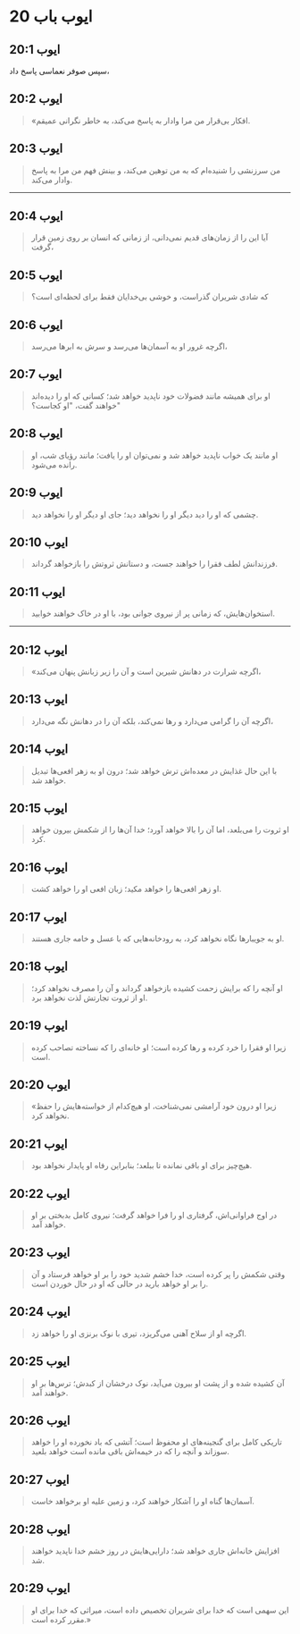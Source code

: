 # ایوب باب 20

## ایوب 20:1

سپس صوفر نعماسی پاسخ داد،

## ایوب 20:2

> «افکار بی‌قرار من مرا وادار به پاسخ می‌کند،
> به خاطر نگرانی عمیقم.

## ایوب 20:3

> من سرزنشی را شنیده‌ام که به من توهین می‌کند،
> و بینش فهم من مرا به پاسخ وادار می‌کند.

---

## ایوب 20:4

> آیا این را از زمان‌های قدیم نمی‌دانی،
> از زمانی که انسان بر روی زمین قرار گرفت،

## ایوب 20:5

> که شادی شریران گذراست،
> و خوشی بی‌خدایان فقط برای لحظه‌ای است؟

## ایوب 20:6

> اگرچه غرور او به آسمان‌ها می‌رسد
> و سرش به ابرها می‌رسد،

## ایوب 20:7

> او برای همیشه مانند فضولات خود ناپدید خواهد شد؛
> کسانی که او را دیده‌اند خواهند گفت، "او کجاست؟"

## ایوب 20:8

> او مانند یک خواب ناپدید خواهد شد و نمی‌توان او را یافت؛
> مانند رؤیای شب، او رانده می‌شود.

## ایوب 20:9

> چشمی که او را دید دیگر او را نخواهد دید؛
> جای او دیگر او را نخواهد دید.

## ایوب 20:10

> فرزندانش لطف فقرا را خواهند جست،
> و دستانش ثروتش را بازخواهد گرداند.

## ایوب 20:11

> استخوان‌هایش، که زمانی پر از نیروی جوانی بود،
> با او در خاک خواهند خوابید.

---

## ایوب 20:12

> «اگرچه شرارت در دهانش شیرین است
> و آن را زیر زبانش پنهان می‌کند،

## ایوب 20:13

> اگرچه آن را گرامی می‌دارد و رها نمی‌کند،
> بلکه آن را در دهانش نگه می‌دارد،

## ایوب 20:14

> با این حال غذایش در معده‌اش ترش خواهد شد؛
> درون او به زهر افعی‌ها تبدیل خواهد شد.

## ایوب 20:15

> او ثروت را می‌بلعد،
> اما آن را بالا خواهد آورد؛
> خدا آن‌ها را از شکمش بیرون خواهد کرد.

## ایوب 20:16

> او زهر افعی‌ها را خواهد مکید؛
> زبان افعی او را خواهد کشت.

## ایوب 20:17

> او به جویبارها نگاه نخواهد کرد،
> به رودخانه‌هایی که با عسل و خامه جاری هستند.

## ایوب 20:18

> او آنچه را که برایش زحمت کشیده بازخواهد گرداند و آن را مصرف نخواهد کرد؛
> او از ثروت تجارتش لذت نخواهد برد.

## ایوب 20:19

> زیرا او فقرا را خرد کرده و رها کرده است؛
> او خانه‌ای را که نساخته تصاحب کرده است.

## ایوب 20:20

> «زیرا او درون خود آرامشی نمی‌شناخت،
> او هیچ‌کدام از خواسته‌هایش را حفظ نخواهد کرد.

## ایوب 20:21

> هیچ‌چیز برای او باقی نمانده تا ببلعد؛
> بنابراین رفاه او پایدار نخواهد بود.

## ایوب 20:22

> در اوج فراوانی‌اش، گرفتاری او را فرا خواهد گرفت؛
> نیروی کامل بدبختی بر او خواهد آمد.

## ایوب 20:23

> وقتی شکمش را پر کرده است، خدا خشم شدید خود را بر او خواهد فرستاد
> و آن را بر او خواهد بارید در حالی که او در حال خوردن است.

## ایوب 20:24

> اگرچه او از سلاح آهنی می‌گریزد،
> تیری با نوک برنزی او را خواهد زد.

## ایوب 20:25

> آن کشیده شده و از پشت او بیرون می‌آید،
> نوک درخشان از کبدش؛
> ترس‌ها بر او خواهند آمد.

## ایوب 20:26

> تاریکی کامل برای گنجینه‌های او محفوظ است؛
> آتشی که باد نخورده او را خواهد سوزاند
> و آنچه را که در خیمه‌اش باقی مانده است خواهد بلعید.

## ایوب 20:27

> آسمان‌ها گناه او را آشکار خواهند کرد،
> و زمین علیه او برخواهد خاست.

## ایوب 20:28

> افزایش خانه‌اش جاری خواهد شد؛
> دارایی‌هایش در روز خشم خدا ناپدید خواهند شد.

## ایوب 20:29

> این سهمی است که خدا برای شریران تخصیص داده است،
> میراثی که خدا برای او مقرر کرده است.»
